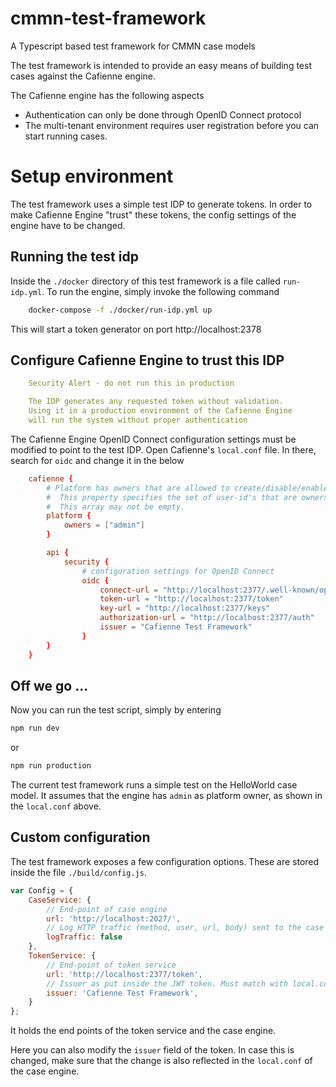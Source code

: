 # cmmn-test-framework
A Typescript based test framework for CMMN case models

The test framework is intended to provide an easy means of building test cases against the Cafienne engine.

The Cafienne engine has the following aspects
- Authentication can only be done through OpenID Connect protocol
- The multi-tenant environment requires user registration before you can start running cases.

# Setup environment
The test framework uses a simple test IDP to generate tokens.
In order to make Cafienne Engine "trust" these tokens, the config settings of the engine have to be changed.

## Running the test idp
Inside the `./docker` directory of this test framework is a file called `run-idp.yml`.
To run the engine, simply invoke the following command
```bash
    docker-compose -f ./docker/run-idp.yml up
```
This will start a token generator on port http://localhost:2378

## Configure Cafienne Engine to trust this IDP
```yml
    Security Alert - do not run this in production

    The IDP generates any requested token without validation.
    Using it in a production environment of the Cafienne Engine
    will run the system without proper authentication
```
The Cafienne Engine OpenID Connect configuration settings must be modified to point to the test IDP.
Open Cafienne's `local.conf` file.
In there, search for `oidc` and change it in the below
```conf
    cafienne {
        # Platform has owners that are allowed to create/disable/enable tenants
        #  This property specifies the set of user-id's that are owners
        #  This array may not be empty.
        platform {
            owners = ["admin"]
        }

        api {
            security {
                # configuration settings for OpenID Connect
                oidc {
                    connect-url = "http://localhost:2377/.well-known/openid-configuration"
                    token-url = "http://localhost:2377/token"
                    key-url = "http://localhost:2377/keys"
                    authorization-url = "http://localhost:2377/auth"
                    issuer = "Cafienne Test Framework"
                }
        }
    }
```

## Off we go ...
Now you can run the test script, simply by entering
```bash
npm run dev
```
or
```bash
npm run production
```
The current test framework runs a simple test on the HelloWorld case model.
It assumes that the engine has `admin` as platform owner, as shown in the `local.conf` above.

## Custom configuration
The test framework exposes a few configuration options. These are stored inside the file `./build/config.js`.
```js
var Config = {
    CaseService: {
        // End-point of case engine
        url: 'http://localhost:2027/',
        // Log HTTP traffic (method, user, url, body) sent to the case engine
        logTraffic: false
    },
    TokenService: {
        // End-point of token service
        url: 'http://localhost:2377/token',
        // Issuer as put inside the JWT token. Must match with local.conf settings of engine.
        issuer: 'Cafienne Test Framework',
    }
};
```
It holds the end points of the token service and the case engine.

Here you can also modify the `issuer` field of the token. In case this is changed, make sure that the change is also reflected in the `local.conf` of the case engine.